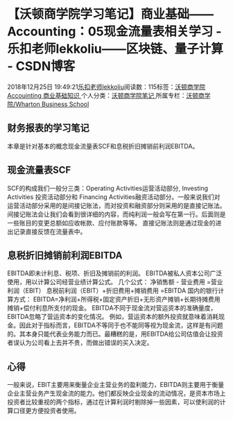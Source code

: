 
# 【沃顿商学院学习笔记】商业基础——Accounting：05现金流量表相关学习 - 乐扣老师lekkoliu——区块链、量子计算 - CSDN博客

2018年12月25日 19:49:21[乐扣老师lekkoliu](https://me.csdn.net/lsttoy)阅读数：115标签：[沃顿商学院																](https://so.csdn.net/so/search/s.do?q=沃顿商学院&t=blog)[Accouinting																](https://so.csdn.net/so/search/s.do?q=Accouinting&t=blog)[商业基础知识																](https://so.csdn.net/so/search/s.do?q=商业基础知识&t=blog)[
							](https://so.csdn.net/so/search/s.do?q=Accouinting&t=blog)[
																					](https://so.csdn.net/so/search/s.do?q=沃顿商学院&t=blog)个人分类：[沃顿商学院笔记																](https://blog.csdn.net/lsttoy/article/category/8551035)
[
																					](https://so.csdn.net/so/search/s.do?q=沃顿商学院&t=blog)所属专栏：[沃顿商学院/Wharton Business School](https://blog.csdn.net/column/details/33347.html)[
							](https://so.csdn.net/so/search/s.do?q=沃顿商学院&t=blog)



## 财务报表的学习笔记
本章是针对基本的概念现金流量表SCF和息税折旧摊销前利润EBITDA。
## 现金流量表SCF
SCF的构成我们一般分三类：Operating Activities运营活动部分, Investing Activities 投资活动部分和 Financing Activities融资活动部分。一般来说我们对运营活动部分采用的是间接记账法，而对投资和融资部分则采用的是直接记账法。
间接记账法会让我们会看到很详细的内容，而纯利润一般会写在第一行。后面则是一些账目的变更总额如应收帐款、应付账款等等。
直接记账法则是通过现金的进出记录直接反馈在流量表中。
## 息税折旧摊销前利润EBITDA
EBITDA即未计利息、税项、折旧及摊销前的利润。 EBITDA被私人资本公司广泛使用，用以计算公司经营业绩计算公式。
几个公式：
净销售额 - 营业费用 =营业利润（EBIT）
息税前利润（EBIT）+折旧费用+摊销费用 =EBITDA
国内的银行计算方式：
EBITDA=净利润+所得税+固定资产折旧+无形资产摊销+长期待摊费用摊销+偿付利息所支付的现金。
EBITDA不同于现金流对营运资本的准确量度，EBITDA忽略了营运资本的变化情况。 例如，营运资本的额外投资就意味着消耗现金。因此对于指标而言，EBITDA不等同于也不能同等视为现金流，这样是有问题的。其本身只能代表业务能力而已。最糟糕的是，用EBITDA给公司估值会让投资者误认为公司看上去并不贵，而做出错误的买入决定。
## 心得
一般来说，EBIT主要用来衡量企业主营业务的盈利能力，EBITDA则主要用于衡量企业主营业务产生现金流的能力。他们都反映企业现金的流动情况，是资本市场上投资者比较重视的两个指标，通过在计算利润时剔除掉一些因素，可以使利润的计算口径更方便投资者使用。

